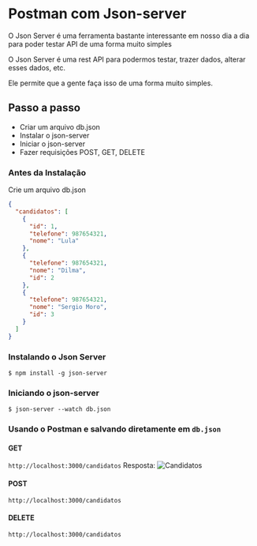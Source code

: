 # Postman com Json-server

O Json Server é uma ferramenta bastante interessante em nosso dia a dia para poder testar API de uma forma muito simples

O Json Server é uma rest API para podermos testar, trazer dados, alterar esses dados, etc. 

Ele permite que a gente faça isso de uma forma muito simples.

## Passo a passo
* Criar um arquivo db.json
* Instalar o json-server
* Iniciar o json-server
* Fazer requisições POST, GET, DELETE

### Antes da Instalação

Crie um arquivo db.json

```json
{
  "candidatos": [
    {
      "id": 1,
      "telefone": 987654321,
      "nome": "Lula"
    },
    {
      "telefone": 987654321,
      "nome": "Dilma",
      "id": 2
    },
    {
      "telefone": 987654321,
      "nome": "Sergio Moro",
      "id": 3
    }
  ]
}
```

### Instalando o Json Server

````
$ npm install -g json-server
````

### Iniciando o json-server

````
$ json-server --watch db.json
````

### Usando o Postman e salvando diretamente em ```db.json```

#### GET
````http://localhost:3000/candidatos````
Resposta:
![Candidatos](/images/get-candidatos.png)

#### POST
````http://localhost:3000/candidatos````

#### DELETE
````http://localhost:3000/candidatos````

